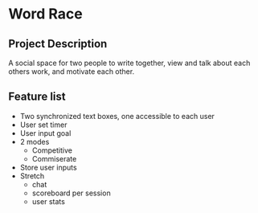 # Word Race

## Project Description
A social space for two people to write together, view and talk about each others work, and motivate each other.

## Feature list
* Two synchronized text boxes, one accessible to each user
* User set timer
* User input goal
* 2 modes
  * Competitive
  * Commiserate
* Store user inputs
* Stretch
  * chat
  * scoreboard per session
  * user stats
